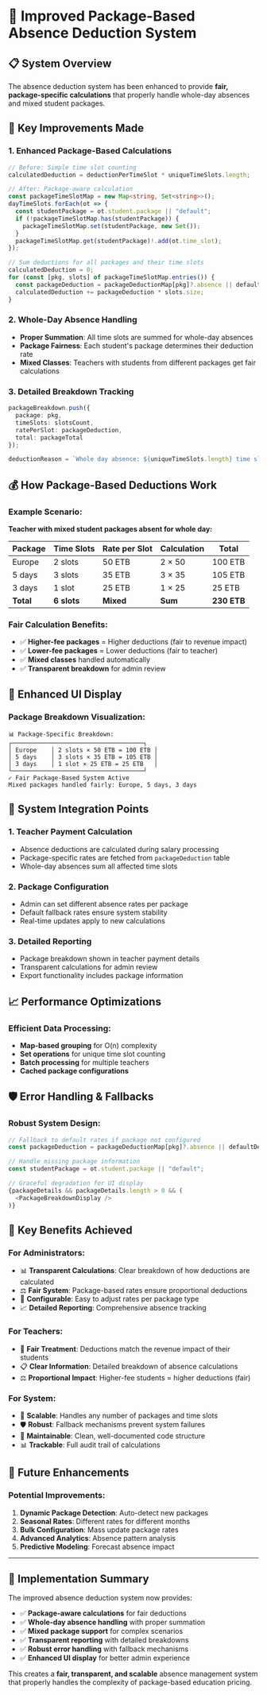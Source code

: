 # 🎯 Improved Package-Based Absence Deduction System

## 📋 **System Overview**

The absence deduction system has been enhanced to provide **fair, package-specific calculations** that properly handle whole-day absences and mixed student packages.

## 🔧 **Key Improvements Made**

### **1. Enhanced Package-Based Calculations**
```typescript
// Before: Simple time slot counting
calculatedDeduction = deductionPerTimeSlot * uniqueTimeSlots.length;

// After: Package-aware calculation
const packageTimeSlotMap = new Map<string, Set<string>>();
dayTimeSlots.forEach(ot => {
  const studentPackage = ot.student.package || "default";
  if (!packageTimeSlotMap.has(studentPackage)) {
    packageTimeSlotMap.set(studentPackage, new Set());
  }
  packageTimeSlotMap.get(studentPackage)!.add(ot.time_slot);
});

// Sum deductions for all packages and their time slots
calculatedDeduction = 0;
for (const [pkg, slots] of packageTimeSlotMap.entries()) {
  const packageDeduction = packageDeductionMap[pkg]?.absence || defaultDeductionPerTimeSlot;
  calculatedDeduction += packageDeduction * slots.size;
}
```

### **2. Whole-Day Absence Handling**
- **Proper Summation**: All time slots are summed for whole-day absences
- **Package Fairness**: Each student's package determines their deduction rate
- **Mixed Classes**: Teachers with students from different packages get fair calculations

### **3. Detailed Breakdown Tracking**
```typescript
packageBreakdown.push({
  package: pkg,
  timeSlots: slotsCount,
  ratePerSlot: packageDeduction,
  total: packageTotal
});

deductionReason = `Whole day absence: ${uniqueTimeSlots.length} time slots (${packageBreakdown.map(p => `${p.package}: ${p.timeSlots}×${p.ratePerSlot}=${p.total} ETB`).join(', ')})`;
```

## 💰 **How Package-Based Deductions Work**

### **Example Scenario:**
**Teacher with mixed student packages absent for whole day:**

| Package | Time Slots | Rate per Slot | Calculation | Total |
|---------|------------|---------------|-------------|-------|
| Europe  | 2 slots    | 50 ETB        | 2 × 50      | 100 ETB |
| 5 days  | 3 slots    | 35 ETB        | 3 × 35      | 105 ETB |
| 3 days  | 1 slot     | 25 ETB        | 1 × 25      | 25 ETB  |
| **Total** | **6 slots** | **Mixed**   | **Sum**     | **230 ETB** |

### **Fair Calculation Benefits:**
- ✅ **Higher-fee packages** = Higher deductions (fair to revenue impact)
- ✅ **Lower-fee packages** = Lower deductions (fair to teacher)
- ✅ **Mixed classes** handled automatically
- ✅ **Transparent breakdown** for admin review

## 🎨 **Enhanced UI Display**

### **Package Breakdown Visualization:**
```
📊 Package-Specific Breakdown:
┌─────────────────────────────────────┐
│ Europe    │ 2 slots × 50 ETB = 100 ETB │
│ 5 days    │ 3 slots × 35 ETB = 105 ETB │
│ 3 days    │ 1 slot × 25 ETB = 25 ETB   │
└─────────────────────────────────────┘
✓ Fair Package-Based System Active
Mixed packages handled fairly: Europe, 5 days, 3 days
```

## 🔄 **System Integration Points**

### **1. Teacher Payment Calculation**
- Absence deductions are calculated during salary processing
- Package-specific rates are fetched from `packageDeduction` table
- Whole-day absences sum all affected time slots

### **2. Package Configuration**
- Admin can set different absence rates per package
- Default fallback rates ensure system stability
- Real-time updates apply to new calculations

### **3. Detailed Reporting**
- Package breakdown shown in teacher payment details
- Transparent calculations for admin review
- Export functionality includes package information

## 📈 **Performance Optimizations**

### **Efficient Data Processing:**
- **Map-based grouping** for O(n) complexity
- **Set operations** for unique time slot counting
- **Batch processing** for multiple teachers
- **Cached package configurations**

## 🛡️ **Error Handling & Fallbacks**

### **Robust System Design:**
```typescript
// Fallback to default rates if package not configured
const packageDeduction = packageDeductionMap[pkg]?.absence || defaultDeductionPerTimeSlot;

// Handle missing package information
const studentPackage = ot.student.package || "default";

// Graceful degradation for UI display
{packageDetails && packageDetails.length > 0 && (
  <PackageBreakdownDisplay />
)}
```

## 🎯 **Key Benefits Achieved**

### **For Administrators:**
- 📊 **Transparent Calculations**: Clear breakdown of how deductions are calculated
- ⚖️ **Fair System**: Package-based rates ensure proportional deductions
- 🔧 **Configurable**: Easy to adjust rates per package type
- 📈 **Detailed Reporting**: Comprehensive absence tracking

### **For Teachers:**
- 🤝 **Fair Treatment**: Deductions match the revenue impact of their students
- 📋 **Clear Information**: Detailed breakdown of absence calculations
- ⚖️ **Proportional Impact**: Higher-fee students = higher deductions (fair)

### **For System:**
- 🚀 **Scalable**: Handles any number of packages and time slots
- 🛡️ **Robust**: Fallback mechanisms prevent system failures
- 🔄 **Maintainable**: Clean, well-documented code structure
- 📊 **Trackable**: Full audit trail of calculations

## 🔮 **Future Enhancements**

### **Potential Improvements:**
1. **Dynamic Package Detection**: Auto-detect new packages
2. **Seasonal Rates**: Different rates for different months
3. **Bulk Configuration**: Mass update package rates
4. **Advanced Analytics**: Absence pattern analysis
5. **Predictive Modeling**: Forecast absence impact

---

## 📝 **Implementation Summary**

The improved absence deduction system now provides:
- ✅ **Package-aware calculations** for fair deductions
- ✅ **Whole-day absence handling** with proper summation
- ✅ **Mixed package support** for complex scenarios
- ✅ **Transparent reporting** with detailed breakdowns
- ✅ **Robust error handling** with fallback mechanisms
- ✅ **Enhanced UI display** for better admin experience

This creates a **fair, transparent, and scalable** absence management system that properly handles the complexity of package-based education pricing.